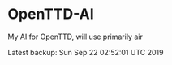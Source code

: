 # OpenTTD-AI
My AI for OpenTTD, will use primarily air

Latest backup: Sun Sep 22 02:52:01 UTC 2019
